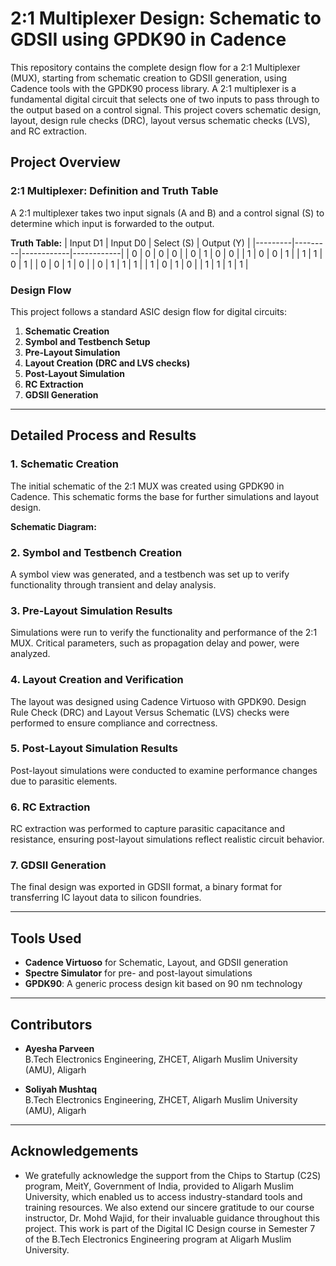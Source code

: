 # 2:1 Multiplexer Design: Schematic to GDSII using GPDK90 in Cadence

This repository contains the complete design flow for a 2:1 Multiplexer (MUX), starting from schematic creation to GDSII generation, using Cadence tools with the GPDK90 process library. A 2:1 multiplexer is a fundamental digital circuit that selects one of two inputs to pass through to the output based on a control signal. This project covers schematic design, layout, design rule checks (DRC), layout versus schematic checks (LVS), and RC extraction.

## Project Overview

### 2:1 Multiplexer: Definition and Truth Table
A 2:1 multiplexer takes two input signals (A and B) and a control signal (S) to determine which input is forwarded to the output.

**Truth Table:**
| Input D1 | Input D0 | Select (S) | Output (Y) |
|---------|---------|------------|------------|
|    0    |    0    |     0      |     0      |
|    0    |    1    |     0      |     0      |
|    1    |    0    |     0      |     1      |
|    1    |    1    |     0      |     1      |
|    0    |    0    |     1      |     0      |
|    0    |    1    |     1      |     1      |
|    1    |    0    |     1      |     0      |
|    1    |    1    |     1      |     1      |

### Design Flow
This project follows a standard ASIC design flow for digital circuits:
1. **Schematic Creation**
2. **Symbol and Testbench Setup**
3. **Pre-Layout Simulation**
4. **Layout Creation (DRC and LVS checks)**
5. **Post-Layout Simulation**
6. **RC Extraction**
7. **GDSII Generation**

---

## Detailed Process and Results

### 1. Schematic Creation
The initial schematic of the 2:1 MUX was created using GPDK90 in Cadence. This schematic forms the base for further simulations and layout design.

**Schematic Diagram:**

### 2. Symbol and Testbench Creation
A symbol view was generated, and a testbench was set up to verify functionality through transient and delay analysis.

### 3. Pre-Layout Simulation Results
Simulations were run to verify the functionality and performance of the 2:1 MUX. Critical parameters, such as propagation delay and power, were analyzed.

### 4. Layout Creation and Verification
The layout was designed using Cadence Virtuoso with GPDK90. Design Rule Check (DRC) and Layout Versus Schematic (LVS) checks were performed to ensure compliance and correctness.

### 5. Post-Layout Simulation Results
Post-layout simulations were conducted to examine performance changes due to parasitic elements.

### 6. RC Extraction
RC extraction was performed to capture parasitic capacitance and resistance, ensuring post-layout simulations reflect realistic circuit behavior.

### 7. GDSII Generation
The final design was exported in GDSII format, a binary format for transferring IC layout data to silicon foundries.

---

## Tools Used
- **Cadence Virtuoso** for Schematic, Layout, and GDSII generation
- **Spectre Simulator** for pre- and post-layout simulations
- **GPDK90**: A generic process design kit based on 90 nm technology

---

## Contributors
- **Ayesha Parveen**  
  B.Tech Electronics Engineering, ZHCET, Aligarh Muslim University (AMU), Aligarh

- **Soliyah Mushtaq**  
  B.Tech Electronics Engineering, ZHCET, Aligarh Muslim University (AMU), Aligarh

---

## Acknowledgements
- We gratefully acknowledge the support from the Chips to Startup (C2S) program, MeitY, Government of India, provided to Aligarh Muslim University, which enabled us to access industry-standard tools and training resources. We also extend our sincere gratitude to our course instructor, Dr. Mohd Wajid, for their invaluable guidance throughout this project. This work is part of the Digital IC Design course in Semester 7 of the B.Tech Electronics Engineering program at Aligarh Muslim University.
